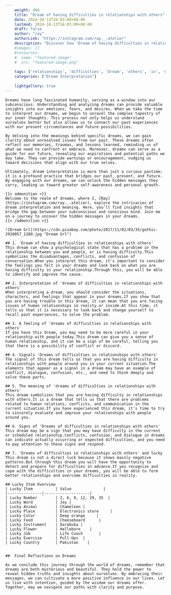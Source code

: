 ```yaml
---
    weight: 466
    title: "Dream of having difficulties in relationships with others"  # Assuming 'title' column exists
    date: 2024-10-13T16:03:00+08:00
    lastmod: 2024-10-13T16:03:00+08:00
    draft: false
    author: "ray"
    authorLink: "https://instagram.com/ray._.atelier"
    description: "Discover how 'Dream of having difficulties in relationships with others' can interpret your future and uncover its significant meanings in your life."
    #images: []
    #resources:
    #- name: "featured-image"
    #  src: "featured-image.png"
    
    tags: ['relationships', 'difficulties', 'Dream', 'others', 'in', 'of', 'with', 'having']
    categories: ["Dream Interpretation"]
    
    lightgallery: true
---
```

    
    Dreams have long fascinated humanity, serving as a window into our subconscious. Understanding and analyzing dreams can provide valuable insights into our emotions, fears, and desires. When we take the time to interpret our dreams, we begin to unravel the complex tapestry of our inner thoughts. This process not only helps us understand ourselves better but also allows us to connect our past experiences with our present circumstances and future possibilities.
    
    By delving into the meanings behind specific dreams, we can gain clarity about unresolved issues from our past. These dreams often reflect our memories, traumas, and lessons learned, reminding us of what we need to confront or embrace. Moreover, dreams can serve as a guide for our future, revealing our aspirations and potential paths we may take. They can provide warnings or encouragement, nudging us toward decisions that align with our true selves.
    
    Ultimately, dream interpretation is more than just a curious pastime; it is a profound practice that bridges our past, present, and future. By engaging with our dreams, we can unlock the hidden messages they carry, leading us toward greater self-awareness and personal growth.
    
    {{< admonition >}}
    Welcome to the realm of dreams, where I, [Ray](https://instagram.com/ray._.atelier), explore the intricacies of dream interpretation and meaning. Here, you’ll find insights that bridge the gap between your subconscious and conscious mind. Join me on a journey to uncover the hidden messages in your dreams.
    {{< /admonition >}}
    
    ![Dream Grl](https://cdn.pixabay.com/photo/2017/11/02/03/35/gothic-2910057_1280.jpg "Dream Grl")
    
    ## 1. 'Dream of having difficulties in relationships with others'
    This dream can show a psychological state that has a problem in the relationship between you and people, or is having difficulty.This symbolizes the disadvantages, conflicts, and confusion of conversation.When you interpret this dream, it's important to consider the feelings you felt in your dreams and look back on what you are having difficulty in your relationship.Through this, you will be able to identify and improve the cause.
    
    ## 2. Interpretation of 'dreams of difficulties in relationships with others'
    When interpreting a dream, you should consider the situations, characters, and feelings that appear in your dreams.If you show that you are having trouble in this dream, it can mean that you are facing issues of human relationships in reality or inside.At this time, it tells us that it is necessary to look back and change yourself to recall past experiences, to solve the problem.
    
    ## 3. A feeling of 'dreams of difficulties in relationships with others'
    If you have this dream, you may need to be more careful in your relationship with people today.This dream can give you a sense of human relationship, and it can be a sign of be careful, telling you that there is a possibility of conflict or discord.
    
    ## 4. Signals 'Dreams of difficulties in relationships with others'
    The signal of this dream tells us that you are having difficulty in relationships with people around you in your current situation.The elements that appear as a signal in a dream may have an example of conflict, dialogue, confusion, etc., and need to think deeply and solve these parts.
    
    ## 5. The meaning of 'dreams of difficulties in relationships with others'
    This dream symbolizes that you are having difficulty in relationships with others.It is a dream that tells us that there are problems related to human relations, conflicts, and communication in the current situation.If you have experienced this dream, it's time to try to sincerely evaluate and improve your relationships with people around you.
    
    ## 6. Signs of 'Dreams of difficulties in relationships with others'
    This dream may be a sign that you may have difficulty in the current or scheduled relationship.Conflicts, confusion, and dialogue in dreams can indicate actually occurring or expected difficulties, and you need to pay attention to these signs and respond.
    
    ## 7. 'Dreams of difficulties in relationships with others' and lucky
    This dream is not a direct luck because it shows mainly negative patterns.But through this dream you will have the opportunity to detect and prepare for difficulties in advance.If you recognize and cope with the difficulties in your dreams, you will be able to form better relationships and overcome difficulties in reality.
    
    ## Lucky Item Overview
    | Lucky Item          | Value              |
    |---------------|--------------------|
    | Lucky Number        | 2, 6, 9, 12, 29, 35  |
    | Lucky Word          | Joy |
    | Lucky Animal        | Chameleon |
    | Lucky Place         | Electronics store     |
    | Lucky Color         | Deep orange     |
    | Lucky Food          | Cheeseboard      |
    | Lucky Instrument    | Darabuka |
    | Lucky Flower        | Hellebore    |
    | Lucky Job           | Life Coach       |
    | Lucky Exercise      | Pull-Ups  |
    | Lucky Country       | Pakistan    |
    
    
    ##  Final Reflections on Dreams
    
    As we conclude this journey through the world of dreams, remember that dreams are both mysterious and beautiful. They hold the power to reveal hidden truths and insights about ourselves. By embracing their messages, we can cultivate a more positive influence in our lives. Let us live with intention, guided by the wisdom our dreams offer. Together, may we navigate our paths with clarity and purpose.
    